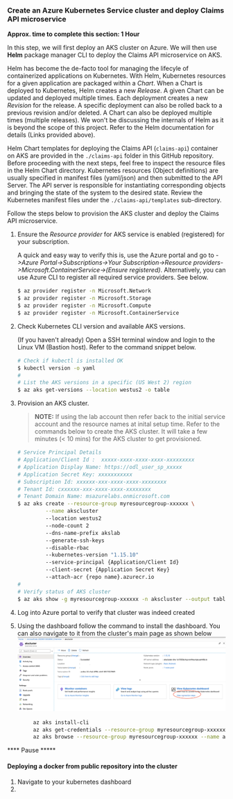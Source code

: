 ### Create an Azure Kubernetes Service cluster and deploy Claims API microservice
**Approx. time to complete this section: 1 Hour**

In this step, we will first deploy an AKS cluster on Azure.  We will then use **Helm** package manager CLI to deploy the Claims API microservice on AKS.

Helm has become the de-facto tool for managing the lifecyle of containerized applications on Kubernetes.  With Helm, Kubernetes resources for a given application are packaged within a *Chart*.  When a Chart is deployed to Kubernetes, Helm creates a new *Release*.  A given Chart can be updated and deployed multiple times.  Each deployment creates a new *Revision* for the release.  A specific deployment can also be rolled back to a previous revision and/or deleted.  A Chart can also be deployed multiple times (multiple releases).  We won't be discussing the internals of Helm as it is beyond the scope of this project.  Refer to the Helm documentation for details (Links provided above).

Helm Chart templates for deploying the Claims API (`claims-api`) container on AKS are provided in the `./claims-api` folder in this GitHub repository.  Before proceeding with the next steps, feel free to inspect the resource files in the Helm Chart directory.  Kubernetes resources (Object definitions) are usually specified in manifest files (yaml/json) and then submitted to the API Server.  The API server is responsible for instantiating corresponding objects and bringing the state of the system to the desired state. Review the Kubernetes manifest files under the `./claims-api/templates` sub-directory.

Follow the steps below to provision the AKS cluster and deploy the Claims API microservice.
1.  Ensure the *Resource provider* for AKS service is enabled (registered) for your subscription.

    A quick and easy way to verify this is, use the Azure portal and go to *->Azure Portal->Subscriptions->Your Subscription->Resource providers->Microsoft.ContainerService->(Ensure registered)*.  Alternatively, you can use Azure CLI to register all required service providers.  See below.
    ```bash
    $ az provider register -n Microsoft.Network
    $ az provider register -n Microsoft.Storage
    $ az provider register -n Microsoft.Compute
    $ az provider register -n Microsoft.ContainerService
    ```

2.  Check Kubernetes CLI version and available AKS versions.

    (If you haven't already) Open a SSH terminal window and login to the Linux VM (Bastion host).  Refer to the command snippet below.
    ```bash
    # Check if kubectl is installed OK
    $ kubectl version -o yaml
    #
    # List the AKS versions in a specific (US West 2) region
    $ az aks get-versions --location westus2 -o table 
    ```

3.  Provision an AKS cluster.

    >**NOTE:** If using the lab account then refer back to the initial service account and the resource names at inital setup time.
       Refer to the commands below to create the AKS cluster.  It will take a few minutes (< 10 mins) for the AKS cluster to get provisioned. 
       ```bash
       # Service Principal Details
       # Application/Client Id :  xxxxx-xxxx-xxxx-xxxx-xxxxxxxxx
       # Application Display Name: https://odl_user_sp_xxxxx
       # Application Secret Key: xxxxxxxxxxx
       # Subscription Id: xxxxxx-xxx-xxxx-xxxx-xxxxxxxx
       # Tenant Id: cxxxxxx-xxx-xxxx-xxxx-xxxxxxxx
       # Tenant Domain Name: msazurelabs.onmicrosoft.com
       $ az aks create --resource-group myresourcegroup-xxxxxx \
                --name akscluster 
                --location westus2 
                --node-count 2 
                --dns-name-prefix akslab 
                --generate-ssh-keys 
                --disable-rbac 
                --kubernetes-version "1.15.10" 
                --service-principal {Application/Client Id} 
                --client-secret {Application Secret Key} 
                --attach-acr {repo name}.azurecr.io
       #
       # Verify status of AKS cluster
       $ az aks show -g myresourcegroup-xxxxxx -n akscluster --output table
       ```
4. Log into Azure portal to verify that cluster was indeed created
5. Using the dashboard follow the command to install the dashboard. You can also navigate to it from the cluster's main page as shown below  
![alt tag](./images/aks-dashboard.png)
    ```bash
         az aks install-cli
         az aks get-credentials --resource-group myresourcegroup-xxxxxx --name akscluster
         az aks browse --resource-group myresourcegroup-xxxxxx --name akscluster    
     ```        

**** Pause  *****
#### Deploying a docker from public repository into the cluster
1. Navigate to your kubernetes dashboard
2. 
